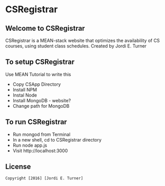 # CSRegistrar

## Welcome to CSRegistrar

CSRegistrar is a MEAN-stack website that optimizes the availability of CS courses, using student class schedules.
Created by Jordi E. Turner

## To setup CSRegistrar

Use MEAN Tutorial to write this

 - Copy CSApp Directory
 - Install NPM
 - Instal Node
 - Install MongoDB - website?
 - Change path for MongoDB

## To run CSRegistrar  

 - Run mongod from Terminal 
 - In a new shell, cd to CSRegistrar directory
 - Run node app.js
 - Visit http://localhost:3000

## License

    Copyright [2016] [Jordi E. Turner]
